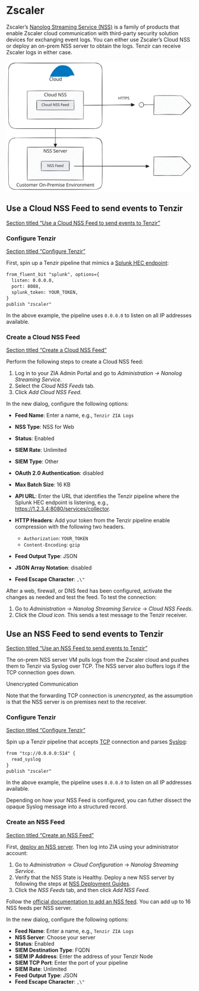 # Zscaler

Zscaler’s [Nanolog Streaming Service (NSS)](https://help.zscaler.com/zia/understanding-nanolog-streaming-service) is a family of products that enable Zscaler cloud communication with third-party security solution devices for exchanging event logs. You can either use Zscaler’s Cloud NSS or deploy an on-prem NSS server to obtain the logs. Tenzir can receive Zscaler logs in either case.

![Zscaler NSS](/_astro/zscaler.CbIXkL3W_19DKCs.svg)

## Use a Cloud NSS Feed to send events to Tenzir

[Section titled “Use a Cloud NSS Feed to send events to Tenzir”](#use-a-cloud-nss-feed-to-send-events-to-tenzir)

### Configure Tenzir

[Section titled “Configure Tenzir”](#configure-tenzir)

First, spin up a Tenzir pipeline that mimics a [Splunk HEC endpoint](/integrations/splunk):

```tql
from_fluent_bit "splunk", options={
  listen: 0.0.0.0,
  port: 8088,
  splunk_token: YOUR_TOKEN,
}
publish "zscaler"
```

In the above example, the pipeline uses `0.0.0.0` to listen on all IP addresses available.

### Create a Cloud NSS Feed

[Section titled “Create a Cloud NSS Feed”](#create-a-cloud-nss-feed)

Perform the following steps to create a Cloud NSS feed:

1. Log in to your ZIA Admin Portal and go to *Administration → Nanolog Streaming Service*.
2. Select the *Cloud NSS Feeds* tab.
3. Click *Add Cloud NSS Feed*.

In the new dialog, configure the following options:

* **Feed Name**: Enter a name, e.g., `Tenzir ZIA Logs`

* **NSS Type**: NSS for Web

* **Status**: Enabled

* **SIEM Rate**: Unlimited

* **SIEM Type**: Other

* **OAuth 2.0 Authentication**: disabled

* **Max Batch Size**: 16 KB

* **API URL**: Enter the URL that identifies the Tenzir pipeline where the Splunk HEC endpoint is listening, e.g., <https://1.2.3.4:8080/services/collector>.

* **HTTP Headers**: Add your token from the Tenzir pipeline enable compression with the following two headers.

  * `Authorization`: `YOUR_TOKEN`
  * `Content-Encoding`: `gzip`

* **Feed Output Type**: JSON

* **JSON Array Notation**: disabled

* **Feed Escape Character**: `,\"`

After a web, firewall, or DNS feed has been configured, activate the changes as needed and test the feed. To test the connection:

1. Go to *Administration* → *Nanolog Streaming Service* → *Cloud NSS Feeds*.
2. Click the *Cloud icon*. This sends a test message to the Tenzir receiver.

## Use an NSS Feed to send events to Tenzir

[Section titled “Use an NSS Feed to send events to Tenzir”](#use-an-nss-feed-to-send-events-to-tenzir)

The on-prem NSS server VM pulls logs from the Zscaler cloud and pushes them to Tenzir via Syslog over TCP. The NSS server also buffers logs if the TCP connection goes down.

Unencrypted Communication

Note that the forwarding TCP connection is *unencrypted*, as the assumption is that the NSS server is on premises next to the receiver.

### Configure Tenzir

[Section titled “Configure Tenzir”](#configure-tenzir-1)

Spin up a Tenzir pipeline that accepts [TCP](/integrations/tcp) connection and parses [Syslog](/integrations/syslog):

```tql
from "tcp://0.0.0.0:514" {
  read_syslog
}
publish "zscaler"
```

In the above example, the pipeline uses `0.0.0.0` to listen on all IP addresses available.

Depending on how your NSS Feed is configured, you can futher dissect the opaque Syslog message into a structured record.

### Create an NSS Feed

[Section titled “Create an NSS Feed”](#create-an-nss-feed)

First, [deploy an NSS server](https://help.zscaler.com/zia/adding-nss-servers). Then log into ZIA using your administrator account:

1. Go to *Administration* → *Cloud Configuration* → *Nanolog Streaming Service*.
2. Verify that the NSS State is Healthy. Deploy a new NSS server by following the steps at [NSS Deployment Guides](https://help.zscaler.com/zia/nanolog-streaming-service).
3. Click the *NSS Feeds* tab, and then click *Add NSS Feed*.

Follow the [official documentation to add an NSS feed](https://help.zscaler.com/zia/adding-nss-feeds). You can add up to 16 NSS feeds per NSS server.

In the new dialog, configure the following options:

* **Feed Name**: Enter a name, e.g., `Tenzir ZIA Logs`
* **NSS Server**: Choose your server
* **Status**: Enabled
* **SIEM Destination Type**: FQDN
* **SIEM IP Address**: Enter the address of your Tenzir Node
* **SIEM TCP Port**: Enter the port of your pipeline
* **SIEM Rate**: Unlimited
* **Feed Output Type**: JSON
* **Feed Escape Character**: `,\"`